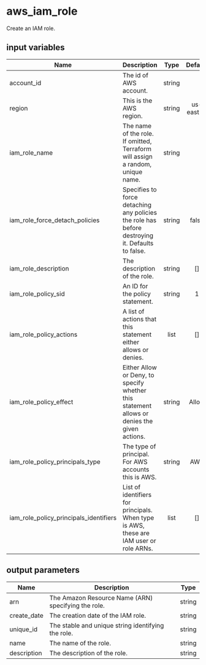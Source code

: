 # aws_iam_role

Create an IAM role.

## input variables

| Name | Description | Type | Default | Required |
|------|-------------|:----:|:-----:|:-----:|
|account_id|The id of AWS account.|string||Yes|
|region|This is the AWS region.|string|us-east-1|Yes|
|iam_role_name|The name of the role. If omitted, Terraform will assign a random, unique name.|string||No|
|iam_role_force_detach_policies|Specifies to force detaching any policies the role has before destroying it. Defaults to false.|string|false|No|
|iam_role_description|The description of the role.|string|[]|No|
|iam_role_policy_sid|An ID for the policy statement.|string|1|No|
|iam_role_policy_actions|A list of actions that this statement either allows or denies.|list|[]|No|
|iam_role_policy_effect|Either Allow or Deny, to specify whether this statement allows or denies the given actions.|string|Allow|No|
|iam_role_policy_principals_type|The type of principal. For AWS accounts this is AWS.|string|AWS|No|
|iam_role_policy_principals_identifiers|List of identifiers for principals. When type is AWS, these are IAM user or role ARNs.|list|[]|No|


## output parameters

| Name | Description | Type |
|------|-------------|:----:|
|arn|The Amazon Resource Name (ARN) specifying the role.|string|
|create_date|The creation date of the IAM role.|string|
|unique_id|The stable and unique string identifying the role.|string|
|name|The name of the role.|string|
|description|The description of the role.|string|
